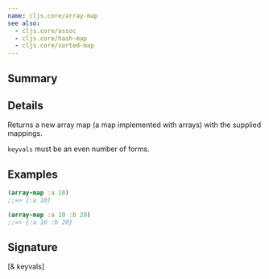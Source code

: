 ```yaml
---
name: cljs.core/array-map
see also:
  - cljs.core/assoc
  - cljs.core/hash-map
  - cljs.core/sorted-map
---
```


## Summary

## Details

Returns a new array map (a map implemented with arrays) with the supplied mappings.

`keyvals` must be an even number of forms.

## Examples

```clj
(array-map :a 10)
;;=> {:a 10}

(array-map :a 10 :b 20)
;;=> {:a 10 :b 20}
```

## Signature
[& keyvals]
